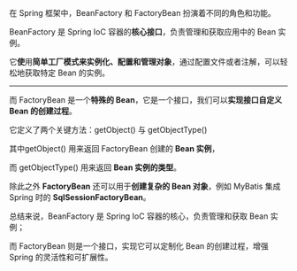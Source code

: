 在 Spring 框架中，BeanFactory 和 FactoryBean 扮演着不同的角色和功能。

BeanFactory 是 Spring IoC 容器的**核心接口**，负责管理和获取应用中的 Bean 实例。

它**使**用**简单工厂模式来实例化、配置和管理对象**，通过配置文件或者注解，可以轻松地获取特定 Bean 的实例。

****

而 FactoryBean 是一个**特殊的 Bean**，它是一个接口，我们可以**实现接口自定义 Bean 的创建过程**。

它定义了两个关键方法：getObject() 与 getObjectType()

其中getObject() 用来返回 FactoryBean 创建的 **Bean 实例**，

而 getObjectType() 用来返回 **Bean 实例的类型**。

除此之外 **FactoryBean** 还可以用于**创建复杂的 Bean 对象**，例如 MyBatis 集成 Spring 时的 **SqlSessionFactoryBean**。

总结来说，BeanFactory 是 Spring IoC 容器的核心，负责管理和获取 Bean 实例；

而 FactoryBean 则是一个接口，实现它可以定制化 Bean 的创建过程，增强 Spring 的灵活性和可扩展性。
